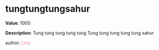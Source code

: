 # tungtungtungsahur

**Value**: 1000

**Description**: Tung tung tung tung tung Tung tung tung tung tung sahur

author: <span style="color:#f275a1;">Linz</span>
